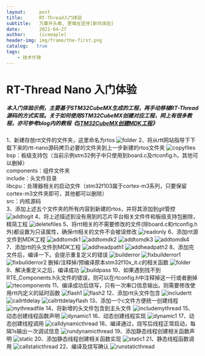 ```yaml
---
layout:     post
title:      RT-Thread入门体验
subtitle:   万事开头难, 更难在坚持[新坑体验]
date:       2021-04-27
author:     (icemaple)
header-img: img/frame/the-first.png
catalog:   true
tags:
    - 技术什锦
---
```

# RT-Thread Nano 入门体验
##### 本入门体验示例，主要基于STM32CubeMX生成的工程，再手动移植RT-Thread源码的方式实现。关于如何使用STM32CubeMX创建对应工程，网上有很多教程，亦可参考blog内的教程《[STM32CubeMX创建MDK工程]({{site.baseurl}}/2021/04/27/STM32CubeMX创建MDK工程)》
1、新建存放rtt文件的文件夹，这里命名为rtos
![folder](/img/frame/rt-thread/chapter1-try-to-experience/RTT-1-1-folder.png)
2、将从rtt网站指导下下载下来的rtt-nano源码拷贝必要的文件夹到上一步新建的rtos文件夹
![copyfiles](/img/frame/rt-thread/chapter1-try-to-experience/RTT-1-2-copy-rtt-files.png)
bsp：板级支持包（当前示例stm32例子中只使用到board.c及rtconfig.h，其他可以删掉）  
components：组件文件夹  
include：头文件目录  
libcpu：处理器相关的启动文件（stm32f103属于cortex-m3系列，只要保留cortex-m3文件夹即可，其他都可以删除）  
src：内核源码  
3、添加上述五个文件夹的所有内容到新建的rtos，并将其添加到git管控
![addtogit](/img/frame/rt-thread/chapter1-try-to-experience/RTT-1-3-add-to-git.png)
4、将上述描述到没有用到的芯片平台相关文件件和板级支持包删除，精简工程
![deletefiles](/img/frame/rt-thread/chapter1-try-to-experience/RTT-1-4-delete-needless-files.png)
5、将rtt相关的不需要修改的文件(除board.c和rtconfig.h外)都设置为只读属性，确保rtt相关的文件不会被误修改
![readonly](/img/frame/rt-thread/chapter1-try-to-experience/RTT-1-5-set-readonly.png)
6、添加rtt源文件到MDK工程
![addtomdk1](/img/frame/rt-thread/chapter1-try-to-experience/RTT-1-6-add-rttfiles-to-mdk-1.png)
![addtomdk2](/img/frame/rt-thread/chapter1-try-to-experience/RTT-1-6-add-rttfiles-to-mdk-2.png)
![addtomdk3](/img/frame/rt-thread/chapter1-try-to-experience/RTT-1-6-add-rttfiles-to-mdk-3.png)
![addtomdk4](/img/frame/rt-thread/chapter1-try-to-experience/RTT-1-6-add-rttfiles-to-mdk-4.png)
7、添加rtt的头文件到MDK工程
![addheadpath1](/img/frame/rt-thread/chapter1-try-to-experience/RTT-1-7-add-headfile-path-to-mdk-1.png)
![addheadpath2](/img/frame/rt-thread/chapter1-try-to-experience/RTT-1-7-add-headfile-path-to-mdk-2.png)
8、添加完文件后，编译一下。会提示重复定义的错误
![builderror](/img/frame/rt-thread/chapter1-try-to-experience/RTT-1-8-build-error.png)
![fixbuilderror1](/img/frame/rt-thread/chapter1-try-to-experience/RTT-1-8-fix-build-error-1.png)
![fixbuilderror2](/img/frame/rt-thread/chapter1-try-to-experience/RTT-1-8-fix-build-error-2.png)
删掉/注释掉/预编译原本stm32f10x_it.c的相关函数
![folder](/img/frame/rt-thread/chapter1-try-to-experience/RTT-1-1-folder.png)
9、解决重定义之后，编译成功
![buildpass](/img/frame/rt-thread/chapter1-try-to-experience/RTT-1-9-build-pass.png)
10、如果遇到找不到RTE_Components.h头文件的错误，则可以在rtconfig.h中注释掉这一行或者删掉
![rtecomponents](/img/frame/rt-thread/chapter1-try-to-experience/RTT-1-10-rte_components-headfile.png)
11、编译成功后烧写，只有一次串口信息输出。则需要修改使用rtt内定义的延时函数
![flash1](/img/frame/rt-thread/chapter1-try-to-experience/RTT-1-11-flash-1.png)
![flash2](/img/frame/rt-thread/chapter1-try-to-experience/RTT-1-11-flash-2.png)
12、添加rtt头文件包含
![includertt](/img/frame/rt-thread/chapter1-try-to-experience/RTT-1-12-include-rtt-headfile.png)
![callrttdelay](/img/frame/rt-thread/chapter1-try-to-experience/RTT-1-12-call-rtt-delay.png)
![callrttdelayflash](/img/frame/rt-thread/chapter1-try-to-experience/RTT-1-12-flash.png)
13、添加一个c文件方便统一创建线程
![mythreadfile](/img/frame/rt-thread/chapter1-try-to-experience/RTT-1-13-add-mythread-file.png)
14、将新增的头文件包含到主头文件
![includemythread](/img/frame/rt-thread/chapter1-try-to-experience/RTT-1-14-include-mythread-headfile.png)
15、动态创建线程函数声明
![dynamic1](/img/frame/rt-thread/chapter1-try-to-experience/RTT-1-15-call-dynamic-thread.png)
16、动态创建线程实现
![dynamic1](/img/frame/rt-thread/chapter1-try-to-experience/RTT-1-16-dynamic-create-thread.png)
17、动态创建线程调用
![calldynamicthread](/img/frame/rt-thread/chapter1-try-to-experience/RTT-1-17-call-dynamic-thread.png)
18、编译通过，烧写后线程正常启动，每隔1s输出一次调试信息
![rundynamicthread](/img/frame/rt-thread/chapter1-try-to-experience/RTT-1-18-dynamic-thread-run.png)
19、添加静态线程创建相关函数声明
![static](/img/frame/rt-thread/chapter1-try-to-experience/RTT-1-19-static-create-thread.png)
20、添加静态线程创建相关函数实现
![static1](/img/frame/rt-thread/chapter1-try-to-experience/RTT-1-20-static-create-thread.png)
21、静态线程函数调用
![callstaticthread](/img/frame/rt-thread/chapter1-try-to-experience/RTT-1-21-call-static-thread.png)
22、编译及烧写确认
![runstaticthread](/img/frame/rt-thread/chapter1-try-to-experience/RTT-1-22-static-thread-run.png)


<!-- ![404](/img/frame/404-bg.jpg) -->
